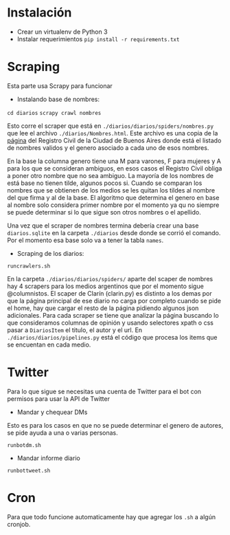 # Instalación
- Crear un virtualenv de Python 3
- Instalar requerimientos
`pip install -r requirements.txt`

# Scraping
Esta parte usa Scrapy para funcionar

- Instalando base de nombres:

`cd diarios`
`scrapy crawl nombres`

Esto corre el scraper que está en `./diarios/diarios/spiders/nombres.py` que lee el archivo `./diarios/Nombres.html`. Este archivo es una copia de la [página](http://www.buenosaires.gob.ar/areas/registrocivil/nombres/busqueda/buscador_nombres.php?menu_id=16082) del Registro Civil de la Ciudad de Buenos Aires donde está el listado de nombres validos y el genero asociado a cada uno de esos nombres.

En la base la columna genero tiene una M para varones, F para mujeres y A para los que se consideran ambiguos, en esos casos el Registro Civil obliga a poner otro nombre que no sea ambiguo.
La mayoría de los nombres de está base no tienen tilde, algunos pocos si. Cuando se comparan los nombres que se obtienen de los medios se les quitan los tildes al nombre del que firma y al de la base.
El algoritmo que determina el genero en base al nombre solo considera primer nombre por el momento ya qu no siempre se puede determinar si lo que sigue son otros nombres o el apellido.

Una vez que el scraper de nombres termina debería crear una base `diarios.sqlite` en la carpeta `./diarios` desde donde se corrió el comando. 
Por el momento esa base solo va a tener la tabla `names`.

- Scraping de los diarios:

`runcrawlers.sh`

En la carpeta `./diarios/diarios/spiders/` aparte del scaper de nombres hay 4 scrapers para los medios argentinos que por el momento sigue @columnistos.
El scaper de Clarín (clarin.py) es distinto a los demas por que la página principal de ese diario no carga por completo cuando se pide el home, hay que cargar el resto de la página pidiendo algunos json adicionales.
Para cada scraper se tiene que analizar la página buscando lo que consideramos columnas de opinión y usando selectores xpath o css pasar a `DiariosItem` el titulo, el autor y el url.
En `./diarios/diarios/pipelines.py` está el código que procesa los items que se encuentan en cada medio.  

# Twitter
Para lo que sigue se necesitas una cuenta de Twitter para el bot con permisos para usar la API de Twitter

- Mandar y chequear DMs 

Esto es para los casos en que no se puede determinar el genero de autores, se pide ayuda a una o varias personas.

`runbotdm.sh`

- Mandar informe diario

`runbottweet.sh`

# Cron
Para que todo funcione automaticamente hay que agregar los `.sh` a algún cronjob.


